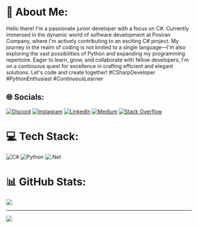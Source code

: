 # 💫 About Me:
Hello there! I'm a passionate junior developer with a focus on C#. Currently immersed in the dynamic world of software development at Posiran Company, where I'm actively contributing to an exciting C# project. My journey in the realm of coding is not limited to a single language—I'm also exploring the vast possibilities of Python and expanding my programming repertoire. Eager to learn, grow, and collaborate with fellow developers, I'm on a continuous quest for excellence in crafting efficient and elegant solutions. Let's code and create together! #CSharpDeveloper #PythonEnthusiast #ContinuousLearner


## 🌐 Socials:
[![Discord](https://img.shields.io/badge/Discord-%237289DA.svg?logo=discord&logoColor=white)](https://discord.gg/https://discord.gg/https://discordapp.com/users/760015310605516820) [![Instagram](https://img.shields.io/badge/Instagram-%23E4405F.svg?logo=Instagram&logoColor=white)](https://instagram.com/amirzare_zh) [![LinkedIn](https://img.shields.io/badge/LinkedIn-%230077B5.svg?logo=linkedin&logoColor=white)](https://linkedin.com/in/https://linkedin.com/in/amirhosseinzareha) [![Medium](https://img.shields.io/badge/Medium-12100E?logo=medium&logoColor=white)](https://medium.com/@https://medium.com/@zare20212021) [![Stack Overflow](https://img.shields.io/badge/-Stackoverflow-FE7A16?logo=stack-overflow&logoColor=white)](https://stackoverflow.com/users/23248653) 

# 💻 Tech Stack:
![C#](https://img.shields.io/badge/c%23-%23239120.svg?style=for-the-badge&logo=csharp&logoColor=white) ![Python](https://img.shields.io/badge/python-3670A0?style=for-the-badge&logo=python&logoColor=ffdd54) ![.Net](https://img.shields.io/badge/.NET-5C2D91?style=for-the-badge&logo=.net&logoColor=white)
# 📊 GitHub Stats:
![](https://github-readme-stats.vercel.app/api/top-langs/?username=Amirhossein-zare&theme=great-gatsby&hide_border=true&include_all_commits=true&count_private=true&layout=compact)

---
[![](https://visitcount.itsvg.in/api?id=Amirhossein-zare&icon=0&color=0)](https://visitcount.itsvg.in)

<!-- Proudly created with GPRM ( https://gprm.itsvg.in ) -->
